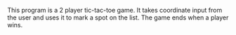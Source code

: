 This program is a 2 player tic-tac-toe game. It takes coordinate input from the user and uses it to mark a spot on the list. The game ends when a player wins.

